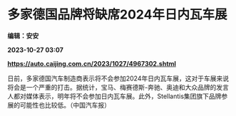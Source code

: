 # 多家德国品牌将缺席2024年日内瓦车展
**编辑：安安**

**2023-10-27 03:07**

**https://auto.caijing.com.cn/2023/1027/4967302.shtml**

日前，多家德国汽车制造商表示将不会参加2024年日内瓦车展，这对于车展来说将会是一个严重的打击。据统计，宝马、梅赛德斯-奔驰、奥迪和大众品牌的发言人都对媒体表示，明年将不会参加日内瓦车展。此外，Stellantis集团旗下品牌参展的可能性也比较低。（中国汽车报）